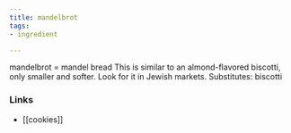 ```yaml
---
title: mandelbrot
tags:
- ingredient

---
```

mandelbrot = mandel bread This is similar to an almond-flavored biscotti, only smaller and softer. Look for it in Jewish markets. Substitutes: biscotti

### Links

* [[cookies]]
